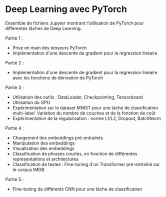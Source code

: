 # Deep Learning avec PyTorch

Ensemble de fichiers Jupyter montrant l'utilisation de PyTorch pour différentes tâches de Deep Learning.

Partie 1 :

- Prise en main des tenseurs PyTorch
- Implémentation d'une descente de gradient pour la régression linéaire

Partie 2 :

- Implémentation d'une descente de gradient pour la régression linéaire avec les fonctions de dérivation de PyTorch

Partie 3 :

- Utilisation des outils : DataLoader, Checkpointing, Tensorboard
- Utilisation du GPU
- Expérimentation sur le dataset MNIST pour une tâche de classification multi-label. Variation du nombre de couches et de la fonction de coût
- Expérimentation de la régularisation : norme L1/L2, Dropout, BatchNorm

Partie 4 :

- Chargement des embeddings pré-entraînés
- Manipulation des embeddings
- Visualisation des embeddings
- Classification de phrases courtes, en fonction de différentes représentations et architectures
- Classification de textes : Fine-tuning d'un Transformer pré-entraîné sur le corpus IMDB

Partie 5 :

- Fine-tuning de différents CNN pour une tâche de classification